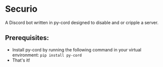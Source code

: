 # Securio
A Discord bot written in py-cord designed to disable and or cripple a server. 

## Prerequisites:
  - Install py-cord by running the following command in your virtual environment:
  ```pip install py-cord```
  - That's it!

